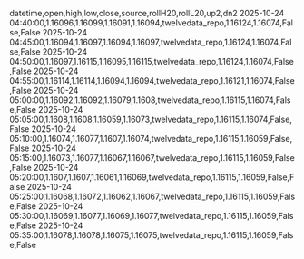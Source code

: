 datetime,open,high,low,close,source,rollH20,rollL20,up2,dn2
2025-10-24 04:40:00,1.16096,1.16099,1.16091,1.16094,twelvedata_repo,1.16124,1.16074,False,False
2025-10-24 04:45:00,1.16094,1.16097,1.16094,1.16097,twelvedata_repo,1.16124,1.16074,False,False
2025-10-24 04:50:00,1.16097,1.16115,1.16095,1.16115,twelvedata_repo,1.16124,1.16074,False,False
2025-10-24 04:55:00,1.16114,1.16114,1.16094,1.16094,twelvedata_repo,1.16121,1.16074,False,False
2025-10-24 05:00:00,1.16092,1.16092,1.16079,1.1608,twelvedata_repo,1.16115,1.16074,False,False
2025-10-24 05:05:00,1.1608,1.1608,1.16059,1.16073,twelvedata_repo,1.16115,1.16074,False,False
2025-10-24 05:10:00,1.16074,1.16077,1.1607,1.16074,twelvedata_repo,1.16115,1.16059,False,False
2025-10-24 05:15:00,1.16073,1.16077,1.16067,1.16067,twelvedata_repo,1.16115,1.16059,False,False
2025-10-24 05:20:00,1.1607,1.1607,1.16061,1.16069,twelvedata_repo,1.16115,1.16059,False,False
2025-10-24 05:25:00,1.16068,1.16072,1.16062,1.16067,twelvedata_repo,1.16115,1.16059,False,False
2025-10-24 05:30:00,1.16069,1.16077,1.16069,1.16077,twelvedata_repo,1.16115,1.16059,False,False
2025-10-24 05:35:00,1.16078,1.16078,1.16075,1.16075,twelvedata_repo,1.16115,1.16059,False,False
